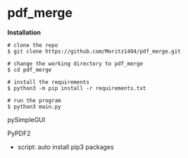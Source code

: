 # pdf_merge

**Installation**
```
# clone the repo
$ git clone https://github.com/Moritz1404/pdf_merge.git

# change the working directory to pdf_merge
$ cd pdf_merge

# install the requirements
$ python3 -m pip install -r requirements.txt

# run the program
$ python3 main.py
```




pySimpleGUI

PyPDF2


- script: auto install pip3 packages
